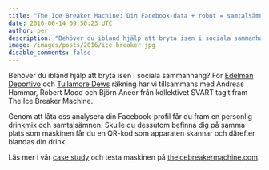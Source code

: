 ```yaml
---
title: "The Ice Breaker Machine: Din Facebook-data + robot = samtalsämnen & personlig drink 🍹"
date: 2016-06-14 09:50:23 UTC
author: per
description: "Behöver du ibland hjälp att bryta isen i sociala sammanhang? För Edelman Deportivo och Tullamore Dews räkning har vi tillsammans med Andreas Hammar, Robert Mood och Björn Aneer från kollektivet SVART tagit fram The Ice Breaker Machine."
image: /images/posts/2016/ice-breaker.jpg
disable_comments: false
---
```


Behöver du ibland hjälp att bryta isen i sociala sammanhang? För [Edelman Deportivo](http://www.edelmandeportivo.com) och [Tullamore Dews](https://www.tullamoredew.com) räkning har vi tillsammans med Andreas Hammar, Robert Mood och Björn Aneer från kollektivet SVART tagit fram The Ice Breaker Machine. 

Genom att låta oss analysera din Facebook-profil får du fram en personlig drinkmix och samtalsämnen. Skulle du dessutom befinna dig på samma plats som maskinen får du en QR-kod som apparaten skannar och därefter blandas din drink.

Läs mer i vår [case study](/case/ice-breaker) och testa maskinen på [theicebreakermachine.com](https://theicebreakermachine.com/).
